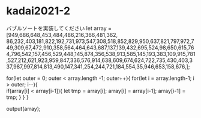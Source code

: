 # kadai2021-2

バブルソートを実装してください
let array = [949,686,648,453,484,486,216,366,481,362,
86,232,403,181,822,192,731,973,547,308,518,852,829,950,637,821,797,972,749,309,67,472,910,358,564,464,643,687,137,139,432,695,524,98,650,615,764,796,542,157,456,529,448,145,874,356,538,913,585,145,193,383,109,915,781,527,212,621,923,959,847,336,576,914,638,609,674,624,722,735,430,403,337,987,997,814,813,490,147,341,254,244,721,184,554,35,946,653,158,676,];

for(let outer = 0; outer < array.length -1; outer++){
  for(let i = array.length-1; i > outer; i--){    
    if(array[i] < array[i-1]){
      let tmp = array[i];
      array[i] = array[i-1];
      array[i-1] = tmp;
    }
  }
}

output(array);